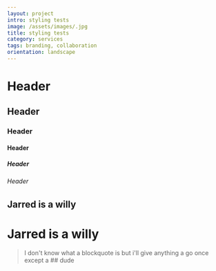 ```yaml
---
layout: project
intro: styling tests
image: /assets/images/.jpg
title: styling tests
category: services
tags: branding, collaboration
orientation: landscape
---
```


# Header
## Header
### Header
#### Header
##### Header
###### Header

Jarred is a willy
-----------------

Jarred is a willy 
=================

> I don't know what a blockquote is
> but i'll give anything a go once
> except a ## dude

